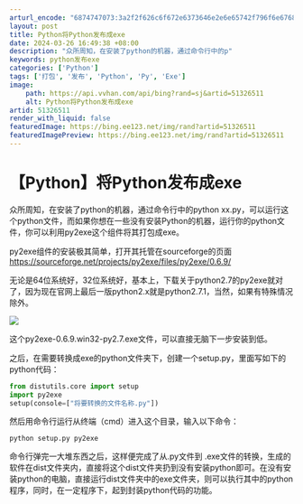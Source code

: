 ```yaml
---
arturl_encode: "6874747073:3a2f2f626c6f672e6373646e2e6e65742f796f6e6768373031:2f61727469636c652f64657461696c732f3531333236353131"
layout: post
title: Python将Python发布成exe
date: 2024-03-26 16:49:38 +08:00
description: "众所周知，在安装了python的机器，通过命令行中的p"
keywords: python发布exe
categories: ['Python']
tags: ['打包', '发布', 'Python', 'Py', 'Exe']
image:
    path: https://api.vvhan.com/api/bing?rand=sj&artid=51326511
    alt: Python将Python发布成exe
artid: 51326511
render_with_liquid: false
featuredImage: https://bing.ee123.net/img/rand?artid=51326511
featuredImagePreview: https://bing.ee123.net/img/rand?artid=51326511
---
```


# 【Python】将Python发布成exe

众所周知，在安装了python的机器，通过命令行中的python xx.py，可以运行这个python文件，而如果你想在一些没有安装Python的机器，运行你的python文件，你可以利用py2exe这个组件将其打包成exe。

py2exe组件的安装极其简单，打开其托管在sourceforge的页面
<https://sourceforge.net/projects/py2exe/files/py2exe/0.6.9/>

无论是64位系统好，32位系统好，基本上，下载关于python2.7的py2exe就对了，因为现在官网上最后一版python2.x就是python2.7.1，当然，如果有特殊情况除外。

![](https://img-blog.csdn.net/20160505213701749)

这个py2exe-0.6.9.win32-py2.7.exe文件，可以直接无脑下一步安装到低。

之后，在需要转换成exe的python文件夹下，创建一个setup.py，里面写如下的python代码：

```python
from distutils.core import setup
import py2exe
setup(console=["将要转换的文件名称.py"])
```

然后用命令行运行从终端（cmd）进入这个目录，输入以下命令：

```plain
python setup.py py2exe
```

命令行弹完一大堆东西之后，这样便完成了从.py文件到 .exe文件的转换，生成的软件在dist文件夹内，直接将这个dist文件夹扔到没有安装python即可。在没有安装python的电脑，直接运行dist文件夹中的exe文件夹，则可以执行其中的python程序，同时，在一定程序下，起到封装python代码的功能。